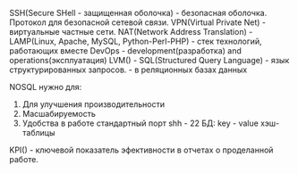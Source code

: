 SSH(Secure SHell - защищенная оболочка) - безопасная оболочка. Протокол для безопасной сетевой связи.
VPN(Virtual Private Net) - виртуальные частные сети.
NAT(Network Address Translation) - 
LAMP(Linux, Apache, MySQL, Python-Perl-PHP) - стек технологий, работающих вместе
DevOps - development(разработка) and operations(эксплуатация)
LVM() - 
SQL(Structured Query Language) - язык структурированных запросов. - в реляционных базах данных

NOSQL  нужно для:
1) Для улучшения  производительности
2) Масшабируемость
3) Удобства в работе
стандартный порт shh - 22
БД: 
key - value
хэш-таблицы

KPI() - ключевой показатель эфективности в отчетах о проделанной работе.
